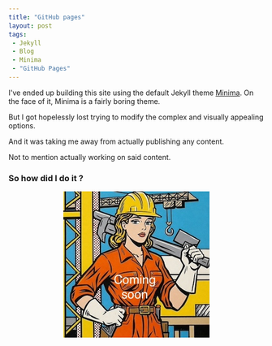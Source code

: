 ```yaml
---
title: "GitHub pages"
layout: post
tags:
 - Jekyll
 - Blog
 - Minima
 - "GitHub Pages"
---
```


I've ended up building this site using the default Jekyll theme [Minima](https://github.com/jekyll/minima).
On the face of it,  Minima is a fairly boring theme.

But I got hopelessly lost trying to modify the complex and visually appealing options.

And it was taking me away from actually publishing any content.

Not to mention actually working on said content.

### So how did I do it ?

<p style="text-align:center;">
	<img src="/assets/images/under_construction.jpg" alt="Female construction worker">
</p>

